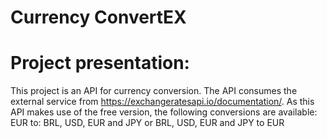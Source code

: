 # Currency ConvertEX

# Project presentation:

This project is an API for currency conversion. The API consumes the external service from https://exchangeratesapi.io/documentation/.
As this API makes use of the free version, the following conversions are available:
EUR to: BRL, USD, EUR and JPY
or
BRL, USD, EUR and JPY to EUR
